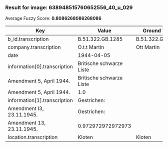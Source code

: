 ### Result for image: 638948515760652556_40_u_029
Average Fuzzy Score: **0.8086268086268086**
<small>

| Key | Value | Ground Truth | Score |
| --- | --- | --- | --- |
| b_id.transcription | B.51.322.GB.1285 | B.51.322.GB.1285. | 0.9696969696969697 |
| company.transcription | O.t.t Martin | Ott Martin | 0.9090909090909091 |
| date | 1944-04-05 |  | 0.0 |
| information[0].transcription | Britische schwarze Liste
Amendment 5, April 1944. | Britische schwarze Liste
Amendment 5, April 1944. | 1.0 |
| information[1].transcription | Gestrichen:
Amendment I3, 23.11.1945. | Gestrichen:
Amendment 13, 23.11.1945. | 0.972972972972973 |
| location.transcription | Kloten | Kloten | 1.0 |

</small>
